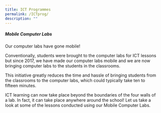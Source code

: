 ```yaml
---
title: ICT Programmes
permalink: /ICTprog/
description: ""
---
```


##### Mobile Computer Labs

Our computer labs have gone mobile!

Conventionally, students were brought to the computer labs for ICT lessons but since 2017, we have made our computer labs mobile and we are now bringing computer labs to the students in the classrooms.

This initiative greatly reduces the time and hassle of bringing students from the classrooms to the computer labs, which could typically take ten to fifteen minutes.

ICT learning can now take place beyond the boundaries of the four walls of a lab. In fact, it can take place anywhere around the school! Let us take a look at some of the lessons conducted using our Mobile Computer Labs.
